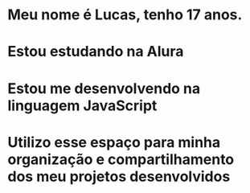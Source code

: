 # Meu nome é Lucas, tenho 17 anos.
# Estou estudando na Alura
# Estou me desenvolvendo na linguagem JavaScript
# Utilizo esse espaço para minha organização e compartilhamento dos meu projetos desenvolvidos

